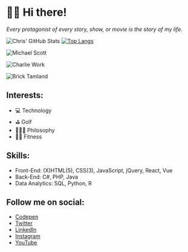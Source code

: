 # 🖖🏾 Hi there!

*Every protagonist of every story, show, or movie is the story of my life.*

![Chris' GitHub Stats](https://github-readme-stats.vercel.app/api?username=theuiguru&count_private=true&show_icons=true&theme=onedark)
[![Top Langs](https://github-readme-stats.vercel.app/api/top-langs/?username=theuiguru&layout=compact&theme=onedark)](https://github.com/anuraghazra/github-readme-stats)

![Michael Scott](https://i.imgur.com/HTBxpUz.png)

![Charlie Work](https://media2.giphy.com/media/9PaC2UWEsnIG6nXcsn/giphy.gif?cid=ecf05e472b3700a0765be9388b7c64d0e8b41a67519728fa&rid=giphy.gif)

![Brick Tamland](https://media0.giphy.com/media/s32AOCdWc91ao/giphy.gif)

## Interests:
- 💻 Technology
- ⛳ Golf
- 🧘🏽‍♂️ Philosophy
- 🏋️‍♂️ Fitness

## Skills:
- Front-End: (X)HTML(5), CSS(3), JavaScript, jQuery, React, Vue
- Back-End: C#, PHP, Java
- Data Analytics: SQL, Python, R

## Follow me on social:
- [Codepen](https://codepen.io/cthomas)
- [Twitter](https://twitter.com/cthomas1211)
- [LinkedIn](https://linkedin.com/in/christhomas101)
- [Instagram](https://instagr.am/cthomas1211)
- [YouTube](https://youtube.com/ndnweb24)
